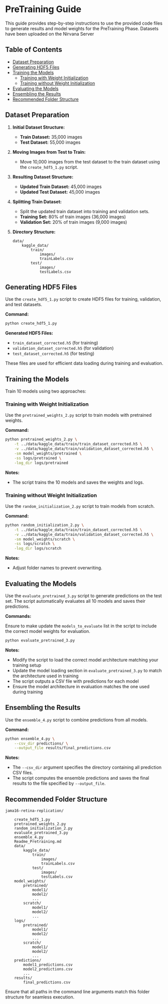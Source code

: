 # PreTraining Guide

This guide provides step-by-step instructions to use the provided code files to generate results and model weights for the PreTraining Phase. Datasets have been uploaded on the Nirvana Server 

## Table of Contents

- [Dataset Preparation](#dataset-preparation)
- [Generating HDF5 Files](#generating-hdf5-files)
- [Training the Models](#training-the-models)
    - [Training with Weight Initialization](#training-with-weight-initialization)
    - [Training without Weight Initialization](#training-without-weight-initialization)
- [Evaluating the Models](#evaluating-the-models)
- [Ensembling the Results](#ensembling-the-results)
- [Recommended Folder Structure](#recommended-folder-structure)

## Dataset Preparation

1. **Initial Dataset Structure:**
     - **Train Dataset:** 35,000 images
     - **Test Dataset:** 55,000 images

2. **Moving Images from Test to Train:**
     - Move 10,000 images from the test dataset to the train dataset using the `create_hdf5_1.py` script.

3. **Resulting Dataset Structure:**
     - **Updated Train Dataset:** 45,000 images
     - **Updated Test Dataset:** 45,000 images

4. **Splitting Train Dataset:**
     - Split the updated train dataset into training and validation sets.
     - **Training Set:** 80% of train images (36,000 images)
     - **Validation Set:** 20% of train images (9,000 images)

5. **Directory Structure:**

     ```
     data/
         kaggle_data/
             train/
                 images/
                 trainLabels.csv
             test/
                 images/
                 testLabels.csv
     ```

## Generating HDF5 Files

Use the `create_hdf5_1.py` script to create HDF5 files for training, validation, and test datasets.

**Command:**

```bash
python create_hdf5_1.py
```

**Generated HDF5 Files:**

- `train_dataset_corrected.h5` (for training)
- `validation_dataset_corrected.h5` (for validation)
- `test_dataset_corrected.h5` (for testing)

These files are used for efficient data loading during training and evaluation.

## Training the Models

Train 10 models using two approaches:

### Training with Weight Initialization

Use the `pretrained_weights_2.py` script to train models with pretrained weights.

**Command:**

```bash
python pretrained_weights_2.py \
    -t ../data/kaggle_data/train/train_dataset_corrected.h5 \
    -v ../data/kaggle_data/train/validation_dataset_corrected.h5 \
    -sm model_weights/pretrained \
    -ss logs/pretrained \
    -log_dir logs/pretrained
```

**Notes:**

- The script trains the 10 models and saves the weights and logs.

### Training without Weight Initialization

Use the `random_initialization_2.py` script to train models from scratch.

**Command:**

```bash
python random_initialization_2.py \
    -t ../data/kaggle_data/train/train_dataset_corrected.h5 \
    -v ../data/kaggle_data/train/validation_dataset_corrected.h5 \
    -sm model_weights/scratch \
    -ss logs/scratch \
    -log_dir logs/scratch
```

**Notes:**

- Adjust folder names to prevent overwriting.

## Evaluating the Models

Use the `evaluate_pretrained_3.py` script to generate predictions on the test set. The script automatically evaluates all 10 models and saves their predictions.

**Commands:**

Ensure to make update the `models_to_evaluate` list in the script to include the correct model weights for evaluation.
```bash
python evaluate_pretrained_3.py 
```

**Notes:**

- Modify the script to load the correct model architecture matching your training setup
- Update the model loading section in `evaluate_pretrained_3.py` to match the architecture used in training
- The script outputs a CSV file with predictions for each model
- Ensure the model architecture in evaluation matches the one used during training


## Ensembling the Results

Use the `ensemble_4.py` script to combine predictions from all models.

**Command:**

```bash
python ensemble_4.py \
    --csv_dir predictions/ \
    --output_file results/final_predictions.csv
```

**Notes:**

- The `--csv_dir` argument specifies the directory containing all prediction CSV files.
- The script computes the ensemble predictions and saves the final results to the file specified by `--output_file`.

## Recommended Folder Structure

```
jama16-retina-replication/
   
    create_hdf5_1.py
    pretrained_weights_2.py
    random_initialization_2.py
    evaluate_pretrained_3.py
    ensemble_4.py
    Readme_Pretraining.md
    data/
        kaggle_data/
            train/
                images/
                trainLabels.csv
            test/
                images/
                testLabels.csv
    model_weights/
        pretrained/
            model1/
            model2/
            ...
        scratch/
            model1/
            model2/
            ...
    logs/
        pretrained/
            model1/
            model2/
            ...
        scratch/
            model1/
            model2/
            ...
    predictions/
        model1_predictions.csv
        model2_predictions.csv
        ...
    results/
        final_predictions.csv
```

Ensure that all paths in the command line arguments match this folder structure for seamless execution.
